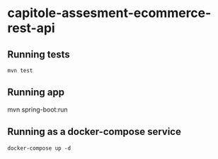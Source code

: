 # capitole-assesment-ecommerce-rest-api

## Running tests
````mvn test````

## Running app
mvn spring-boot:run

## Running as a docker-compose service
````docker-compose up -d````
